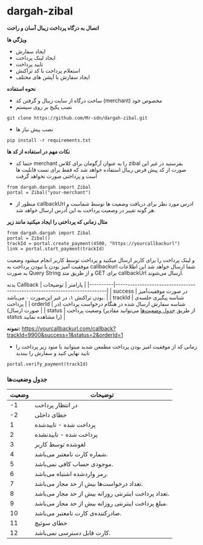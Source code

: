 # dargah-zibal

**اتصال به درگاه پرداخت زیبال آسان و راحت**

**ویژگي ها**
- ایجاد سفارش 
- ایجاد لینک پرداخت
- تایید پرداخت
- استعلام پرداخت با کد تراکنش
- ایجاد سفارش با آپشن های مختلف

**نحوه استفاده**
- ساخت درگاه از سایت زیبال و گرفتن کد (merchant) مخصوص خود
- نصب پکیج بر روی سیستم

```
git clone https://github.com/Mr-sdn/dargah-zibal.git
```
- نصب پیش نیاز ها

```
pip install -r requirements.txt
```



**نکات مهم در استفاده از کد ها**

- حتما کد merchant را به عنوان آرگومان برای کلاس zibal بفرستید در غیر این صورت از کد پیش فرض زیبال استفاده خواهد شد که فقط برای تست قابلیت ها است و پرداختی صورت نخواهد گرفت
```
from dargah.dargah import Zibal
portal = Zibal("your-merchant")
```

- منظور از callbackUrl ادرس مورد نظر برای دریافت وضعیت ها توسط شماست و هر گونه تغییر در وضعیت پرداخت به این آدرس ارسال خواهد شد.
  
**مثال زمانی که پرداختی را ایجاد میکنید مانند زیر**

```
from dargah.dargah import Zibal
portal = Zibal()
trackId = portal.create_payment(4500, "https://yourcallbackurl")
link = portal.start_payment(trackId)
```
و لینک پرداخت را برای کاربر ارسال میکنید و پرداخت توسط کاربر انجام میشود وضعیت موفقیت آمیز بودن یا نبودن پرداخت به callbackurl شما ارسال خواهد شد
این اطلاعات به صورت Query String و از طریق متد GET برای callbackUrl ارسال می‌شوند.


بدنه Callback
| پارامتر  | توضیحات                                                                 |
|----------|--------------------------------------------------------------------------|
| success  | در صورت موفقیت‌آمیز بودن تراکنش ١، در غیر این‌صورت ٠ می‌باشد.            |
| trackId  | شناسه پیگیری جلسه‌ی پرداخت                                                |
| orderId  | شناسه سفارش ارسال شده در هنگام درخواست پرداخت (در صورت ارسال)           |
| status   | وضعیت پرداخت (از طریق [جدول وضعیت‌ها](status-table#) می‌توانید مقادیر status را مشاهده نمایید) |


**نمونه:** https://yourcallbackurl.com/callback?trackId=9900&success=1&status=2&orderId=1
- زمانی که از موفقیت امیز بودن پرداخت مطمعن شدید میتوانید با متود زیر پرداخت را تایید نهایی کنید و سفارش را ببندید
  
```
portal.verify_payment(trackId)
```


### جدول وضعیت‌ها
<a id="status-table"></a>

| وضعیت | توضیحات |
|-------|---------|
|-1 | در انتظار پرداخت | 
|-2 | خطای داخلی | 
| 1 | پرداخت شده - تاییدشده |
| 2 | پرداخت شده - تاییدنشده |
| 3 | لغوشده توسط کاربر |
| 4 | شماره کارت نامعتبر می‌باشد. |
| 5 | موجودی حساب کافی نمی‌باشد. |
| 6 | رمز واردشده اشتباه می‌باشد. |
| 7 | تعداد درخواست‌ها بیش از حد مجاز می‌باشد. |
| 8 | تعداد پرداخت اینترنتی روزانه بیش از حد مجاز می‌باشد. |
| 9 | مبلغ پرداخت اینترنتی روزانه بیش از حد مجاز می‌باشد. |
| 10 | صادرکنند‌ه‌ی کارت نامعتبر می‌باشد. |
| 11 | خطای سوئیچ |
| 12 | کارت قابل دسترسی نمی‌باشد. |
